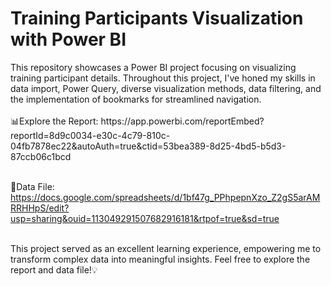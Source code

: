 <h1>Training Participants Visualization with Power BI</h1>
This repository showcases a Power BI project focusing on visualizing training participant details. Throughout this project, I've honed my skills in data import, Power Query, diverse visualization methods, data filtering, and the implementation of bookmarks for streamlined navigation.
<br>
<br>
📊Explore the Report: https://app.powerbi.com/reportEmbed?reportId=8d9c0034-e30c-4c79-810c-04fb7878ec22&autoAuth=true&ctid=53bea389-8d25-4bd5-b5d3-87ccb06c1bcd
<br>
<br>

📑Data File: https://docs.google.com/spreadsheets/d/1bf47g_PPhpepnXzo_Z2gS5arAMRRHHpS/edit?usp=sharing&ouid=113049291507682916181&rtpof=true&sd=true
<br>
<br>

This project served as an excellent learning experience, empowering me to transform complex data into meaningful insights. Feel free to explore the report and data file!💡


